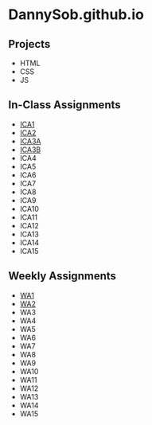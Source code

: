 # DannySob.github.io

## Projects
+ HTML
+ CSS
+ JS

## In-Class Assignments
+ [ICA1](ica/ICA1.pdf)
+ [ICA2](ica/ICA2.pdf)
+ [ICA3A](ica/ica3a.html)
+ [ICA3B](ica/ica3b/ica3b.html)
+ ICA4
+ ICA5
+ ICA6
+ ICA7
+ ICA8
+ ICA9
+ ICA10
+ ICA11
+ ICA12
+ ICA13
+ ICA14
+ ICA15

## Weekly Assignments
+ [WA1](https://dannysob.github.io/wa/wa1.html)
+ [WA2](https://dannysob.github.io/wa/wa2.html)
+ WA3
+ WA4
+ WA5
+ WA6
+ WA7
+ WA8
+ WA9
+ WA10
+ WA11
+ WA12
+ WA13
+ WA14
+ WA15